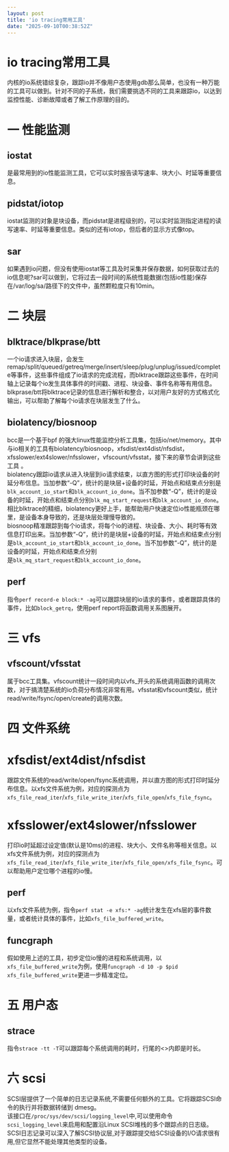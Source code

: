 ```yaml
---
layout: post
title: 'io tracing常用工具'
date: "2025-09-10T00:38:52Z"
---
```

io tracing常用工具
==============

内核的io系统错综复杂，跟踪io并不像用户态使用gdb那么简单，也没有一种万能的工具可以做到。针对不同的子系统，我们需要挑选不同的工具来跟踪io，以达到监控性能、诊断故障或者了解工作原理的目的。

一 性能监测
======

iostat
------

是最常用到的io性能监测工具，它可以实时报告读写速率、块大小、时延等重要信息。

pidstat/iotop
-------------

iostat监测的对象是块设备，而pidstat是进程级别的，可以实时监测指定进程的读写速率、时延等重要信息。类似的还有iotop，但后者的显示方式像top。

sar
---

如果遇到io问题，但没有使用iostat等工具及时采集并保存数据，如何获取过去的io信息呢?sar可以做到，它将过去一段时间的系统性能数据(包括io性能)保存在/var/log/sa/路径下的文件中，虽然颗粒度只有10min。

二 块层
====

blktrace/blkprase/btt
---------------------

一个io请求进入块层，会发生remap/split/queued/getreq/merge/insert/sleep/plug/unplug/issued/complete等事件，这些事件组成了io请求的完成流程，而blktrace跟踪这些事件，在时间轴上记录每个io发生具体事件的时间戳、进程、块设备、事件名称等有用信息。blkprase/btt将blktrace记录的信息进行解析和整合，以对用户友好的方式格式化输出，可以帮助了解每个io请求在块层发生了什么。

biolatency/biosnoop
-------------------

bcc是一个基于bpf 的强大linux性能监控分析工具集，包括io/net/memory。其中与io相关的工具有biolatency/biosnoop，xfsdist/ext4dist/nfsdist，xfsslower/ext4slower/nfsslower，vfscount/vfsstat，接下来的章节会讲到这些工具 。  
biolatency跟踪io请求从进入块层到io请求结束，以直方图的形式打印块设备的时延分布信息。当加参数“-Q”，统计的是块层+设备的时延，开始点和结束点分别是`blk_account_io_start`和`blk_account_io_done`。当不加参数“-Q”，统计的是设备的时延，开始点和结束点分别`blk_mq_start_request`和`blk_account_io_done`。相比blktrace的精细，biolatency更好上手，能帮助用户快速定位io性能瓶颈在哪里，是设备本身导致的，还是块层处理慢导致的。  
biosnoop精准跟踪到每个io请求，将每个io的进程、块设备、大小、耗时等有效信息打印出来。当加参数“-Q”，统计的是块层+设备的时延，开始点和结束点分别是`blk_account_io_start`和`blk_account_io_done`。当不加参数“-Q”，统计的是设备的时延，开始点和结束点分别  
是`blk_mq_start_request`和`blk_account_io_done`。

perf
----

指令`perf record-e block:* -ag`可以跟踪块层的io请求的事件，或者跟踪具体的事件，比如`block_getrq`，使用perf report将函数调用关系图展开。

三 vfs
=====

vfscount/vfsstat
----------------

属于bcc工具集。vfscount统计一段时间内以vfs\_开头的系统调用函数的调用次数，对于搞清楚系统的io负荷分布情况非常有用。vfsstat和vfscount类似，统计read/write/fsync/open/create的调用次数。

四 文件系统
======

xfsdist/ext4dist/nfsdist
========================

跟踪文件系统的read/write/open/fsync系统调用，并以直方图的形式打印时延分布信息。以xfs文件系统为例，对应的探测点为`xfs_file_read_iter`/`xfs_file_write_iter`/`xfs_file_open`/`xfs_file_fsync`。

xfsslower/ext4slower/nfsslower
==============================

打印io时延超过设定值(默认是10ms)的进程、块大小、文件名称等相关信息。以xfs文件系统为例，对应的探测点为`xfs_file_read_iter`/`xfs_file_write_iter`/`xfs_file_open/xfs_file_fsync`。可以帮助用户定位哪个进程的io慢。

perf
----

以xfs文件系统为例，指令`perf stat -e xfs:* -ag`统计发生在xfs层的事件数量，或者统计具体的事件，比如`xfs_file_buffered_write`。

funcgraph
---------

假如使用上述的工具，初步定位io慢的进程和系统调用，以`xfs_file_buffered_write`为例，使用`funcgraph -d 10 -p $pid xfs_file_buffered_write`更进一步精准定位。

五 用户态
=====

strace
------

指令`strace -tt -T`可以跟踪每个系统调用的耗时，行尾的<>内即是时长。

六 scsi
======

SCSI层提供了一个简单的日志记录系统,不需要任何额外的工具。它将跟踪SCSI命令的执行并将数据转储到 dmesg。  
该接口在`/proc/sys/dev/scsi/logging_level`中,可以使用命令`scsi_logging_level`来启用和配置沿Linux SCSI堆栈的多个跟踪点的日志级。  
SCSI日志记录可以深入了解SCSI协议层,对于跟踪提交给SCSI设备的I/O请求很有用,但它显然不能处理其他类型的设备。
